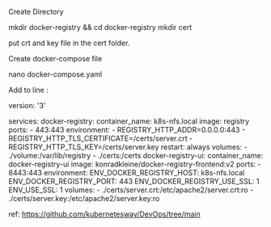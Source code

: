 Create Directory

  mkdir docker-registry && cd docker-registry
  mkdir cert

put crt and key file in the cert folder.

Create docker-compose file

  nano docker-compose.yaml

Add to line :

  version: '3'
  
  services:
      docker-registry:
          container_name: k8s-nfs.local
          image: registry
          ports:
              - 443:443
          environment:
            - REGISTRY_HTTP_ADDR=0.0.0.0:443
            - REGISTRY_HTTP_TLS_CERTIFICATE=/certs/server.crt 
            - REGISTRY_HTTP_TLS_KEY=/certs/server.key 
          restart: always
          volumes:
              - ./volume:/var/lib/registry
              - ./certs:/certs
      docker-registry-ui:
          container_name: docker-registry-ui
          image: konradkleine/docker-registry-frontend:v2
          ports:
              - 8443:443
          environment:
              ENV_DOCKER_REGISTRY_HOST: k8s-nfs.local
              ENV_DOCKER_REGISTRY_PORT: 443
              ENV_DOCKER_REGISTRY_USE_SSL: 1
              ENV_USE_SSL: 1
          volumes:
             - ./certs/server.crt:/etc/apache2/server.crt:ro
             - ./certs/server.key:/etc/apache2/server.key:ro


ref: https://github.com/kubernetesway/DevOps/tree/main
